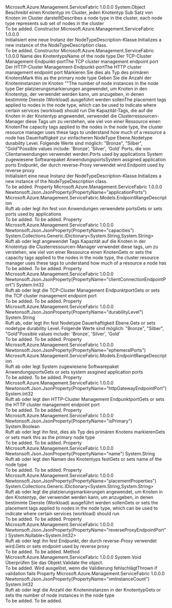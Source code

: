 <Type Name="NodeTypeDescription" FullName="Microsoft.Azure.Management.ServiceFabric.Models.NodeTypeDescription">
  <TypeSignature Language="C#" Value="public class NodeTypeDescription" />
  <TypeSignature Language="ILAsm" Value=".class public auto ansi beforefieldinit NodeTypeDescription extends System.Object" />
  <TypeSignature Language="DocId" Value="T:Microsoft.Azure.Management.ServiceFabric.Models.NodeTypeDescription" />
  <TypeSignature Language="VB.NET" Value="Public Class NodeTypeDescription" />
  <TypeSignature Language="F#" Value="type NodeTypeDescription = class" />
  <AssemblyInfo>
    <AssemblyName>Microsoft.Azure.Management.ServiceFabric</AssemblyName>
    <AssemblyVersion>1.0.0.0</AssemblyVersion>
  </AssemblyInfo>
  <Base>
    <BaseTypeName>System.Object</BaseTypeName>
  </Base>
  <Interfaces />
  <Docs>
    <summary>
            <span data-ttu-id="8b00a-101">Beschreibt einen Knotentyp im Cluster, jeden Knotentyp Sub Satz von Knoten im Cluster darstellt</span><span class="sxs-lookup"><span data-stu-id="8b00a-101">Describes a node type in the cluster, each node type represents sub set of nodes in the cluster</span></span>
            </summary>
    <remarks>To be added.</remarks>
  </Docs>
  <Members>
    <Member MemberName=".ctor">
      <MemberSignature Language="C#" Value="public NodeTypeDescription ();" />
      <MemberSignature Language="ILAsm" Value=".method public hidebysig specialname rtspecialname instance void .ctor() cil managed" />
      <MemberSignature Language="DocId" Value="M:Microsoft.Azure.Management.ServiceFabric.Models.NodeTypeDescription.#ctor" />
      <MemberSignature Language="VB.NET" Value="Public Sub New ()" />
      <MemberType>Constructor</MemberType>
      <AssemblyInfo>
        <AssemblyName>Microsoft.Azure.Management.ServiceFabric</AssemblyName>
        <AssemblyVersion>1.0.0.0</AssemblyVersion>
      </AssemblyInfo>
      <Parameters />
      <Docs>
        <summary>
            <span data-ttu-id="8b00a-102">Initialisiert eine neue Instanz der NodeTypeDescription-Klasse.</span><span class="sxs-lookup"><span data-stu-id="8b00a-102">Initializes a new instance of the NodeTypeDescription class.</span></span>
            </summary>
        <remarks>To be added.</remarks>
      </Docs>
    </Member>
    <Member MemberName=".ctor">
      <MemberSignature Language="C#" Value="public NodeTypeDescription (string name, int clientConnectionEndpointPort, int httpGatewayEndpointPort, bool isPrimary, int vmInstanceCount, System.Collections.Generic.IDictionary&lt;string,string&gt; placementProperties = null, System.Collections.Generic.IDictionary&lt;string,string&gt; capacities = null, string durabilityLevel = null, Microsoft.Azure.Management.ServiceFabric.Models.EndpointRangeDescription applicationPorts = null, Microsoft.Azure.Management.ServiceFabric.Models.EndpointRangeDescription ephemeralPorts = null, Nullable&lt;int&gt; reverseProxyEndpointPort = null);" />
      <MemberSignature Language="ILAsm" Value=".method public hidebysig specialname rtspecialname instance void .ctor(string name, int32 clientConnectionEndpointPort, int32 httpGatewayEndpointPort, bool isPrimary, int32 vmInstanceCount, class System.Collections.Generic.IDictionary`2&lt;string, string&gt; placementProperties, class System.Collections.Generic.IDictionary`2&lt;string, string&gt; capacities, string durabilityLevel, class Microsoft.Azure.Management.ServiceFabric.Models.EndpointRangeDescription applicationPorts, class Microsoft.Azure.Management.ServiceFabric.Models.EndpointRangeDescription ephemeralPorts, valuetype System.Nullable`1&lt;int32&gt; reverseProxyEndpointPort) cil managed" />
      <MemberSignature Language="DocId" Value="M:Microsoft.Azure.Management.ServiceFabric.Models.NodeTypeDescription.#ctor(System.String,System.Int32,System.Int32,System.Boolean,System.Int32,System.Collections.Generic.IDictionary{System.String,System.String},System.Collections.Generic.IDictionary{System.String,System.String},System.String,Microsoft.Azure.Management.ServiceFabric.Models.EndpointRangeDescription,Microsoft.Azure.Management.ServiceFabric.Models.EndpointRangeDescription,System.Nullable{System.Int32})" />
      <MemberSignature Language="VB.NET" Value="Public Sub New (name As String, clientConnectionEndpointPort As Integer, httpGatewayEndpointPort As Integer, isPrimary As Boolean, vmInstanceCount As Integer, Optional placementProperties As IDictionary(Of String, String) = null, Optional capacities As IDictionary(Of String, String) = null, Optional durabilityLevel As String = null, Optional applicationPorts As EndpointRangeDescription = null, Optional ephemeralPorts As EndpointRangeDescription = null, Optional reverseProxyEndpointPort As Nullable(Of Integer) = null)" />
      <MemberSignature Language="F#" Value="new Microsoft.Azure.Management.ServiceFabric.Models.NodeTypeDescription : string * int * int * bool * int * System.Collections.Generic.IDictionary&lt;string, string&gt; * System.Collections.Generic.IDictionary&lt;string, string&gt; * string * Microsoft.Azure.Management.ServiceFabric.Models.EndpointRangeDescription * Microsoft.Azure.Management.ServiceFabric.Models.EndpointRangeDescription * Nullable&lt;int&gt; -&gt; Microsoft.Azure.Management.ServiceFabric.Models.NodeTypeDescription" Usage="new Microsoft.Azure.Management.ServiceFabric.Models.NodeTypeDescription (name, clientConnectionEndpointPort, httpGatewayEndpointPort, isPrimary, vmInstanceCount, placementProperties, capacities, durabilityLevel, applicationPorts, ephemeralPorts, reverseProxyEndpointPort)" />
      <MemberType>Constructor</MemberType>
      <AssemblyInfo>
        <AssemblyName>Microsoft.Azure.Management.ServiceFabric</AssemblyName>
        <AssemblyVersion>1.0.0.0</AssemblyVersion>
      </AssemblyInfo>
      <Parameters>
        <Parameter Name="name" Type="System.String" />
        <Parameter Name="clientConnectionEndpointPort" Type="System.Int32" />
        <Parameter Name="httpGatewayEndpointPort" Type="System.Int32" />
        <Parameter Name="isPrimary" Type="System.Boolean" />
        <Parameter Name="vmInstanceCount" Type="System.Int32" />
        <Parameter Name="placementProperties" Type="System.Collections.Generic.IDictionary&lt;System.String,System.String&gt;" />
        <Parameter Name="capacities" Type="System.Collections.Generic.IDictionary&lt;System.String,System.String&gt;" />
        <Parameter Name="durabilityLevel" Type="System.String" />
        <Parameter Name="applicationPorts" Type="Microsoft.Azure.Management.ServiceFabric.Models.EndpointRangeDescription" />
        <Parameter Name="ephemeralPorts" Type="Microsoft.Azure.Management.ServiceFabric.Models.EndpointRangeDescription" />
        <Parameter Name="reverseProxyEndpointPort" Type="System.Nullable&lt;System.Int32&gt;" />
      </Parameters>
      <Docs>
        <param name="name"><span data-ttu-id="8b00a-103">Name des Knotentyps</span><span class="sxs-lookup"><span data-stu-id="8b00a-103">Name of the node type</span></span></param>
        <param name="clientConnectionEndpointPort"><span data-ttu-id="8b00a-104">Der TCP-Cluster Management-Endpunkt-port</span><span class="sxs-lookup"><span data-stu-id="8b00a-104">The TCP cluster management endpoint port</span></span></param>
        <param name="httpGatewayEndpointPort"><span data-ttu-id="8b00a-105">Der HTTP-Cluster Management-Endpunkt-port</span><span class="sxs-lookup"><span data-stu-id="8b00a-105">The HTTP cluster management endpoint port</span></span></param>
        <param name="isPrimary"><span data-ttu-id="8b00a-106">Markieren Sie dies als Typ des primären Knotens</span><span class="sxs-lookup"><span data-stu-id="8b00a-106">Mark this as the primary node type</span></span></param>
        <param name="vmInstanceCount"><span data-ttu-id="8b00a-107">Geben Sie die Anzahl der Knoteninstanzen im Knoten ""</span><span class="sxs-lookup"><span data-stu-id="8b00a-107">The number of node instances in the node type</span></span></param>
        <param name="placementProperties"><span data-ttu-id="8b00a-108">Der platzierungsmarkierungen angewendet, um Knoten in den Knotentyp, der verwendet werden kann, um anzugeben, in denen bestimmte Dienste (Workload) ausgeführt werden sollen</span><span class="sxs-lookup"><span data-stu-id="8b00a-108">The placement tags applied to nodes in the node type, which can be used to indicate where certain services (workload) should run</span></span></param>
        <param name="capacities"><span data-ttu-id="8b00a-109">Die Kapazität-Tags, die auf die Knoten in der Knotentyp angewendet, verwendet die Clusterressourcen-Manager diese Tags um zu verstehen, wie viel von einer Ressource einen Knoten</span><span class="sxs-lookup"><span data-stu-id="8b00a-109">The capacity tags applied to the nodes in the node type, the cluster resource manager uses these tags to understand how much of a resource a node has</span></span></param>
        <param name="durabilityLevel"><span data-ttu-id="8b00a-110">Dauerhaftigkeit zur einfacheren NodeType Ebene.</span><span class="sxs-lookup"><span data-stu-id="8b00a-110">Nodetype durability Level.</span></span> <span data-ttu-id="8b00a-111">Folgende Werte sind möglich: "Bronze", "Silber", "Gold"</span><span class="sxs-lookup"><span data-stu-id="8b00a-111">Possible values include: 'Bronze', 'Silver', 'Gold'</span></span></param>
        <param name="applicationPorts"><span data-ttu-id="8b00a-112">Ports, die von Clientanwendungen verwendet werden.</span><span class="sxs-lookup"><span data-stu-id="8b00a-112">Ports used by applications</span></span></param>
        <param name="ephemeralPorts"><span data-ttu-id="8b00a-113">System zugewiesene Softwarepaket Anwendungsports</span><span class="sxs-lookup"><span data-stu-id="8b00a-113">System assgined application ports</span></span></param>
        <param name="reverseProxyEndpointPort"><span data-ttu-id="8b00a-114">Endpunkt, der durch reverse-Proxy verwendet wird.</span><span class="sxs-lookup"><span data-stu-id="8b00a-114">Endpoint used by reverse proxy</span></span></param>
        <summary>
            <span data-ttu-id="8b00a-115">Initialisiert eine neue Instanz der NodeTypeDescription-Klasse.</span><span class="sxs-lookup"><span data-stu-id="8b00a-115">Initializes a new instance of the NodeTypeDescription class.</span></span>
            </summary>
        <remarks>To be added.</remarks>
      </Docs>
    </Member>
    <Member MemberName="ApplicationPorts">
      <MemberSignature Language="C#" Value="public Microsoft.Azure.Management.ServiceFabric.Models.EndpointRangeDescription ApplicationPorts { get; set; }" />
      <MemberSignature Language="ILAsm" Value=".property instance class Microsoft.Azure.Management.ServiceFabric.Models.EndpointRangeDescription ApplicationPorts" />
      <MemberSignature Language="DocId" Value="P:Microsoft.Azure.Management.ServiceFabric.Models.NodeTypeDescription.ApplicationPorts" />
      <MemberSignature Language="VB.NET" Value="Public Property ApplicationPorts As EndpointRangeDescription" />
      <MemberSignature Language="F#" Value="member this.ApplicationPorts : Microsoft.Azure.Management.ServiceFabric.Models.EndpointRangeDescription with get, set" Usage="Microsoft.Azure.Management.ServiceFabric.Models.NodeTypeDescription.ApplicationPorts" />
      <MemberType>Property</MemberType>
      <AssemblyInfo>
        <AssemblyName>Microsoft.Azure.Management.ServiceFabric</AssemblyName>
        <AssemblyVersion>1.0.0.0</AssemblyVersion>
      </AssemblyInfo>
      <Attributes>
        <Attribute>
          <AttributeName>Newtonsoft.Json.JsonProperty(PropertyName="applicationPorts")</AttributeName>
        </Attribute>
      </Attributes>
      <ReturnValue>
        <ReturnType>Microsoft.Azure.Management.ServiceFabric.Models.EndpointRangeDescription</ReturnType>
      </ReturnValue>
      <Docs>
        <summary>
            <span data-ttu-id="8b00a-116">Ruft ab oder legt ihn fest von Anwendungen verwendete ports</span><span class="sxs-lookup"><span data-stu-id="8b00a-116">Gets or sets ports used by applications</span></span>
            </summary>
        <value>To be added.</value>
        <remarks>To be added.</remarks>
      </Docs>
    </Member>
    <Member MemberName="Capacities">
      <MemberSignature Language="C#" Value="public System.Collections.Generic.IDictionary&lt;string,string&gt; Capacities { get; set; }" />
      <MemberSignature Language="ILAsm" Value=".property instance class System.Collections.Generic.IDictionary`2&lt;string, string&gt; Capacities" />
      <MemberSignature Language="DocId" Value="P:Microsoft.Azure.Management.ServiceFabric.Models.NodeTypeDescription.Capacities" />
      <MemberSignature Language="VB.NET" Value="Public Property Capacities As IDictionary(Of String, String)" />
      <MemberSignature Language="F#" Value="member this.Capacities : System.Collections.Generic.IDictionary&lt;string, string&gt; with get, set" Usage="Microsoft.Azure.Management.ServiceFabric.Models.NodeTypeDescription.Capacities" />
      <MemberType>Property</MemberType>
      <AssemblyInfo>
        <AssemblyName>Microsoft.Azure.Management.ServiceFabric</AssemblyName>
        <AssemblyVersion>1.0.0.0</AssemblyVersion>
      </AssemblyInfo>
      <Attributes>
        <Attribute>
          <AttributeName>Newtonsoft.Json.JsonProperty(PropertyName="capacities")</AttributeName>
        </Attribute>
      </Attributes>
      <ReturnValue>
        <ReturnType>System.Collections.Generic.IDictionary&lt;System.String,System.String&gt;</ReturnType>
      </ReturnValue>
      <Docs>
        <summary>
            <span data-ttu-id="8b00a-117">Ruft ab oder legt angewendet Tags Kapazität auf die Knoten in der Knotentyp die Clusterressourcen-Manager verwendet diese tags, um zu verstehen, wie viel von einer Ressource einen Knoten</span><span class="sxs-lookup"><span data-stu-id="8b00a-117">Gets or sets the capacity tags applied to the nodes in the node type, the cluster resource manager uses these tags to understand how much of a resource a node has</span></span>
            </summary>
        <value>To be added.</value>
        <remarks>To be added.</remarks>
      </Docs>
    </Member>
    <Member MemberName="ClientConnectionEndpointPort">
      <MemberSignature Language="C#" Value="public int ClientConnectionEndpointPort { get; set; }" />
      <MemberSignature Language="ILAsm" Value=".property instance int32 ClientConnectionEndpointPort" />
      <MemberSignature Language="DocId" Value="P:Microsoft.Azure.Management.ServiceFabric.Models.NodeTypeDescription.ClientConnectionEndpointPort" />
      <MemberSignature Language="VB.NET" Value="Public Property ClientConnectionEndpointPort As Integer" />
      <MemberSignature Language="F#" Value="member this.ClientConnectionEndpointPort : int with get, set" Usage="Microsoft.Azure.Management.ServiceFabric.Models.NodeTypeDescription.ClientConnectionEndpointPort" />
      <MemberType>Property</MemberType>
      <AssemblyInfo>
        <AssemblyName>Microsoft.Azure.Management.ServiceFabric</AssemblyName>
        <AssemblyVersion>1.0.0.0</AssemblyVersion>
      </AssemblyInfo>
      <Attributes>
        <Attribute>
          <AttributeName>Newtonsoft.Json.JsonProperty(PropertyName="clientConnectionEndpointPort")</AttributeName>
        </Attribute>
      </Attributes>
      <ReturnValue>
        <ReturnType>System.Int32</ReturnType>
      </ReturnValue>
      <Docs>
        <summary>
            <span data-ttu-id="8b00a-118">Ruft ab oder legt die TCP-Cluster Management Endpunktport</span><span class="sxs-lookup"><span data-stu-id="8b00a-118">Gets or sets the TCP cluster management endpoint port</span></span>
            </summary>
        <value>To be added.</value>
        <remarks>To be added.</remarks>
      </Docs>
    </Member>
    <Member MemberName="DurabilityLevel">
      <MemberSignature Language="C#" Value="public string DurabilityLevel { get; set; }" />
      <MemberSignature Language="ILAsm" Value=".property instance string DurabilityLevel" />
      <MemberSignature Language="DocId" Value="P:Microsoft.Azure.Management.ServiceFabric.Models.NodeTypeDescription.DurabilityLevel" />
      <MemberSignature Language="VB.NET" Value="Public Property DurabilityLevel As String" />
      <MemberSignature Language="F#" Value="member this.DurabilityLevel : string with get, set" Usage="Microsoft.Azure.Management.ServiceFabric.Models.NodeTypeDescription.DurabilityLevel" />
      <MemberType>Property</MemberType>
      <AssemblyInfo>
        <AssemblyName>Microsoft.Azure.Management.ServiceFabric</AssemblyName>
        <AssemblyVersion>1.0.0.0</AssemblyVersion>
      </AssemblyInfo>
      <Attributes>
        <Attribute>
          <AttributeName>Newtonsoft.Json.JsonProperty(PropertyName="durabilityLevel")</AttributeName>
        </Attribute>
      </Attributes>
      <ReturnValue>
        <ReturnType>System.String</ReturnType>
      </ReturnValue>
      <Docs>
        <summary>
            <span data-ttu-id="8b00a-119">Ruft ab, oder legt ihn fest Nodetype Dauerhaftigkeit Ebene.</span><span class="sxs-lookup"><span data-stu-id="8b00a-119">Gets or sets nodetype durability Level.</span></span> <span data-ttu-id="8b00a-120">Folgende Werte sind möglich: "Bronze", "Silber", "Gold"</span><span class="sxs-lookup"><span data-stu-id="8b00a-120">Possible values include: 'Bronze', 'Silver', 'Gold'</span></span>
            </summary>
        <value>To be added.</value>
        <remarks>To be added.</remarks>
      </Docs>
    </Member>
    <Member MemberName="EphemeralPorts">
      <MemberSignature Language="C#" Value="public Microsoft.Azure.Management.ServiceFabric.Models.EndpointRangeDescription EphemeralPorts { get; set; }" />
      <MemberSignature Language="ILAsm" Value=".property instance class Microsoft.Azure.Management.ServiceFabric.Models.EndpointRangeDescription EphemeralPorts" />
      <MemberSignature Language="DocId" Value="P:Microsoft.Azure.Management.ServiceFabric.Models.NodeTypeDescription.EphemeralPorts" />
      <MemberSignature Language="VB.NET" Value="Public Property EphemeralPorts As EndpointRangeDescription" />
      <MemberSignature Language="F#" Value="member this.EphemeralPorts : Microsoft.Azure.Management.ServiceFabric.Models.EndpointRangeDescription with get, set" Usage="Microsoft.Azure.Management.ServiceFabric.Models.NodeTypeDescription.EphemeralPorts" />
      <MemberType>Property</MemberType>
      <AssemblyInfo>
        <AssemblyName>Microsoft.Azure.Management.ServiceFabric</AssemblyName>
        <AssemblyVersion>1.0.0.0</AssemblyVersion>
      </AssemblyInfo>
      <Attributes>
        <Attribute>
          <AttributeName>Newtonsoft.Json.JsonProperty(PropertyName="ephemeralPorts")</AttributeName>
        </Attribute>
      </Attributes>
      <ReturnValue>
        <ReturnType>Microsoft.Azure.Management.ServiceFabric.Models.EndpointRangeDescription</ReturnType>
      </ReturnValue>
      <Docs>
        <summary>
            <span data-ttu-id="8b00a-121">Ruft ab oder legt System zugewiesene Softwarepaket Anwendungsports</span><span class="sxs-lookup"><span data-stu-id="8b00a-121">Gets or sets system assgined application ports</span></span>
            </summary>
        <value>To be added.</value>
        <remarks>To be added.</remarks>
      </Docs>
    </Member>
    <Member MemberName="HttpGatewayEndpointPort">
      <MemberSignature Language="C#" Value="public int HttpGatewayEndpointPort { get; set; }" />
      <MemberSignature Language="ILAsm" Value=".property instance int32 HttpGatewayEndpointPort" />
      <MemberSignature Language="DocId" Value="P:Microsoft.Azure.Management.ServiceFabric.Models.NodeTypeDescription.HttpGatewayEndpointPort" />
      <MemberSignature Language="VB.NET" Value="Public Property HttpGatewayEndpointPort As Integer" />
      <MemberSignature Language="F#" Value="member this.HttpGatewayEndpointPort : int with get, set" Usage="Microsoft.Azure.Management.ServiceFabric.Models.NodeTypeDescription.HttpGatewayEndpointPort" />
      <MemberType>Property</MemberType>
      <AssemblyInfo>
        <AssemblyName>Microsoft.Azure.Management.ServiceFabric</AssemblyName>
        <AssemblyVersion>1.0.0.0</AssemblyVersion>
      </AssemblyInfo>
      <Attributes>
        <Attribute>
          <AttributeName>Newtonsoft.Json.JsonProperty(PropertyName="httpGatewayEndpointPort")</AttributeName>
        </Attribute>
      </Attributes>
      <ReturnValue>
        <ReturnType>System.Int32</ReturnType>
      </ReturnValue>
      <Docs>
        <summary>
            <span data-ttu-id="8b00a-122">Ruft ab oder legt den HTTP-Cluster Management Endpunktport</span><span class="sxs-lookup"><span data-stu-id="8b00a-122">Gets or sets the HTTP cluster management endpoint port</span></span>
            </summary>
        <value>To be added.</value>
        <remarks>To be added.</remarks>
      </Docs>
    </Member>
    <Member MemberName="IsPrimary">
      <MemberSignature Language="C#" Value="public bool IsPrimary { get; set; }" />
      <MemberSignature Language="ILAsm" Value=".property instance bool IsPrimary" />
      <MemberSignature Language="DocId" Value="P:Microsoft.Azure.Management.ServiceFabric.Models.NodeTypeDescription.IsPrimary" />
      <MemberSignature Language="VB.NET" Value="Public Property IsPrimary As Boolean" />
      <MemberSignature Language="F#" Value="member this.IsPrimary : bool with get, set" Usage="Microsoft.Azure.Management.ServiceFabric.Models.NodeTypeDescription.IsPrimary" />
      <MemberType>Property</MemberType>
      <AssemblyInfo>
        <AssemblyName>Microsoft.Azure.Management.ServiceFabric</AssemblyName>
        <AssemblyVersion>1.0.0.0</AssemblyVersion>
      </AssemblyInfo>
      <Attributes>
        <Attribute>
          <AttributeName>Newtonsoft.Json.JsonProperty(PropertyName="isPrimary")</AttributeName>
        </Attribute>
      </Attributes>
      <ReturnValue>
        <ReturnType>System.Boolean</ReturnType>
      </ReturnValue>
      <Docs>
        <summary>
            <span data-ttu-id="8b00a-123">Ruft ab oder legt ihn fest, dies als Typ des primären Knotens markieren</span><span class="sxs-lookup"><span data-stu-id="8b00a-123">Gets or sets mark this as the primary node type</span></span>
            </summary>
        <value>To be added.</value>
        <remarks>To be added.</remarks>
      </Docs>
    </Member>
    <Member MemberName="Name">
      <MemberSignature Language="C#" Value="public string Name { get; set; }" />
      <MemberSignature Language="ILAsm" Value=".property instance string Name" />
      <MemberSignature Language="DocId" Value="P:Microsoft.Azure.Management.ServiceFabric.Models.NodeTypeDescription.Name" />
      <MemberSignature Language="VB.NET" Value="Public Property Name As String" />
      <MemberSignature Language="F#" Value="member this.Name : string with get, set" Usage="Microsoft.Azure.Management.ServiceFabric.Models.NodeTypeDescription.Name" />
      <MemberType>Property</MemberType>
      <AssemblyInfo>
        <AssemblyName>Microsoft.Azure.Management.ServiceFabric</AssemblyName>
        <AssemblyVersion>1.0.0.0</AssemblyVersion>
      </AssemblyInfo>
      <Attributes>
        <Attribute>
          <AttributeName>Newtonsoft.Json.JsonProperty(PropertyName="name")</AttributeName>
        </Attribute>
      </Attributes>
      <ReturnValue>
        <ReturnType>System.String</ReturnType>
      </ReturnValue>
      <Docs>
        <summary>
            <span data-ttu-id="8b00a-124">Ruft ab oder legt den Namen des Knotentyps fest</span><span class="sxs-lookup"><span data-stu-id="8b00a-124">Gets or sets name of the node type</span></span>
            </summary>
        <value>To be added.</value>
        <remarks>To be added.</remarks>
      </Docs>
    </Member>
    <Member MemberName="PlacementProperties">
      <MemberSignature Language="C#" Value="public System.Collections.Generic.IDictionary&lt;string,string&gt; PlacementProperties { get; set; }" />
      <MemberSignature Language="ILAsm" Value=".property instance class System.Collections.Generic.IDictionary`2&lt;string, string&gt; PlacementProperties" />
      <MemberSignature Language="DocId" Value="P:Microsoft.Azure.Management.ServiceFabric.Models.NodeTypeDescription.PlacementProperties" />
      <MemberSignature Language="VB.NET" Value="Public Property PlacementProperties As IDictionary(Of String, String)" />
      <MemberSignature Language="F#" Value="member this.PlacementProperties : System.Collections.Generic.IDictionary&lt;string, string&gt; with get, set" Usage="Microsoft.Azure.Management.ServiceFabric.Models.NodeTypeDescription.PlacementProperties" />
      <MemberType>Property</MemberType>
      <AssemblyInfo>
        <AssemblyName>Microsoft.Azure.Management.ServiceFabric</AssemblyName>
        <AssemblyVersion>1.0.0.0</AssemblyVersion>
      </AssemblyInfo>
      <Attributes>
        <Attribute>
          <AttributeName>Newtonsoft.Json.JsonProperty(PropertyName="placementProperties")</AttributeName>
        </Attribute>
      </Attributes>
      <ReturnValue>
        <ReturnType>System.Collections.Generic.IDictionary&lt;System.String,System.String&gt;</ReturnType>
      </ReturnValue>
      <Docs>
        <summary>
            <span data-ttu-id="8b00a-125">Ruft ab oder legt die platzierungsmarkierungen angewendet, um Knoten in den Knotentyp, der verwendet werden kann, um anzugeben, in denen bestimmte Dienste (Workload) ausgeführt werden sollen</span><span class="sxs-lookup"><span data-stu-id="8b00a-125">Gets or sets the placement tags applied to nodes in the node type, which can be used to indicate where certain services (workload) should run</span></span>
            </summary>
        <value>To be added.</value>
        <remarks>To be added.</remarks>
      </Docs>
    </Member>
    <Member MemberName="ReverseProxyEndpointPort">
      <MemberSignature Language="C#" Value="public Nullable&lt;int&gt; ReverseProxyEndpointPort { get; set; }" />
      <MemberSignature Language="ILAsm" Value=".property instance valuetype System.Nullable`1&lt;int32&gt; ReverseProxyEndpointPort" />
      <MemberSignature Language="DocId" Value="P:Microsoft.Azure.Management.ServiceFabric.Models.NodeTypeDescription.ReverseProxyEndpointPort" />
      <MemberSignature Language="VB.NET" Value="Public Property ReverseProxyEndpointPort As Nullable(Of Integer)" />
      <MemberSignature Language="F#" Value="member this.ReverseProxyEndpointPort : Nullable&lt;int&gt; with get, set" Usage="Microsoft.Azure.Management.ServiceFabric.Models.NodeTypeDescription.ReverseProxyEndpointPort" />
      <MemberType>Property</MemberType>
      <AssemblyInfo>
        <AssemblyName>Microsoft.Azure.Management.ServiceFabric</AssemblyName>
        <AssemblyVersion>1.0.0.0</AssemblyVersion>
      </AssemblyInfo>
      <Attributes>
        <Attribute>
          <AttributeName>Newtonsoft.Json.JsonProperty(PropertyName="reverseProxyEndpointPort")</AttributeName>
        </Attribute>
      </Attributes>
      <ReturnValue>
        <ReturnType>System.Nullable&lt;System.Int32&gt;</ReturnType>
      </ReturnValue>
      <Docs>
        <summary>
            <span data-ttu-id="8b00a-126">Ruft ab oder legt ihn fest Endpunkt, der durch reverse-Proxy verwendet wird.</span><span class="sxs-lookup"><span data-stu-id="8b00a-126">Gets or sets endpoint used by reverse proxy</span></span>
            </summary>
        <value>To be added.</value>
        <remarks>To be added.</remarks>
      </Docs>
    </Member>
    <Member MemberName="Validate">
      <MemberSignature Language="C#" Value="public virtual void Validate ();" />
      <MemberSignature Language="ILAsm" Value=".method public hidebysig newslot virtual instance void Validate() cil managed" />
      <MemberSignature Language="DocId" Value="M:Microsoft.Azure.Management.ServiceFabric.Models.NodeTypeDescription.Validate" />
      <MemberSignature Language="VB.NET" Value="Public Overridable Sub Validate ()" />
      <MemberSignature Language="F#" Value="abstract member Validate : unit -&gt; unit&#xA;override this.Validate : unit -&gt; unit" Usage="nodeTypeDescription.Validate " />
      <MemberType>Method</MemberType>
      <AssemblyInfo>
        <AssemblyName>Microsoft.Azure.Management.ServiceFabric</AssemblyName>
        <AssemblyVersion>1.0.0.0</AssemblyVersion>
      </AssemblyInfo>
      <ReturnValue>
        <ReturnType>System.Void</ReturnType>
      </ReturnValue>
      <Parameters />
      <Docs>
        <summary>
            <span data-ttu-id="8b00a-127">Überprüfen Sie das Objekt.</span><span class="sxs-lookup"><span data-stu-id="8b00a-127">Validate the object.</span></span>
            </summary>
        <remarks>To be added.</remarks>
        <exception cref="T:Microsoft.Rest.ValidationException">
            <span data-ttu-id="8b00a-128">Wird ausgelöst, wenn die Validierung fehlschlägt</span><span class="sxs-lookup"><span data-stu-id="8b00a-128">Thrown if validation fails</span></span>
            </exception>
      </Docs>
    </Member>
    <Member MemberName="VmInstanceCount">
      <MemberSignature Language="C#" Value="public int VmInstanceCount { get; set; }" />
      <MemberSignature Language="ILAsm" Value=".property instance int32 VmInstanceCount" />
      <MemberSignature Language="DocId" Value="P:Microsoft.Azure.Management.ServiceFabric.Models.NodeTypeDescription.VmInstanceCount" />
      <MemberSignature Language="VB.NET" Value="Public Property VmInstanceCount As Integer" />
      <MemberSignature Language="F#" Value="member this.VmInstanceCount : int with get, set" Usage="Microsoft.Azure.Management.ServiceFabric.Models.NodeTypeDescription.VmInstanceCount" />
      <MemberType>Property</MemberType>
      <AssemblyInfo>
        <AssemblyName>Microsoft.Azure.Management.ServiceFabric</AssemblyName>
        <AssemblyVersion>1.0.0.0</AssemblyVersion>
      </AssemblyInfo>
      <Attributes>
        <Attribute>
          <AttributeName>Newtonsoft.Json.JsonProperty(PropertyName="vmInstanceCount")</AttributeName>
        </Attribute>
      </Attributes>
      <ReturnValue>
        <ReturnType>System.Int32</ReturnType>
      </ReturnValue>
      <Docs>
        <summary>
            <span data-ttu-id="8b00a-129">Ruft ab oder legt die Anzahl der Knoteninstanzen in der Knotentyp</span><span class="sxs-lookup"><span data-stu-id="8b00a-129">Gets or sets the number of node instances in the node type</span></span>
            </summary>
        <value>To be added.</value>
        <remarks>To be added.</remarks>
      </Docs>
    </Member>
  </Members>
</Type>